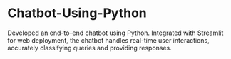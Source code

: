 # Chatbot-Using-Python
Developed an end-to-end chatbot using Python.  Integrated with Streamlit for web deployment, the  chatbot handles real-time user interactions, accurately  classifying queries and providing responses. 
